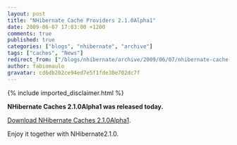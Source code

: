 ```yaml
---
layout: post
title: "NHibernate Cache Providers 2.1.0Alpha1"
date: 2009-06-07 17:03:00 +1200
comments: true
published: true
categories: ["blogs", "nhibernate", "archive"]
tags: ["caches", "News"]
redirect_from: ["/blogs/nhibernate/archive/2009/06/07/nhibernate-cache-providers-2-1-0alpha1.aspx/"]
author: fabiomaulo
gravatar: cd6db202ce94ed7e5f1fde30e702dc7f
---
```

{% include imported_disclaimer.html %}
<p><strong>NHibernate Caches 2.1.0Alpha1 was released today.</strong>&nbsp;</p>
<p><a target="_blank" href="https://sourceforge.net/project/showfiles.php?group_id=216446&amp;package_id=286204">Download NHibernate Caches 2.1.0Alpha1</a>.</p>
<p>Enjoy it together with NHibernate2.1.0.</p>
